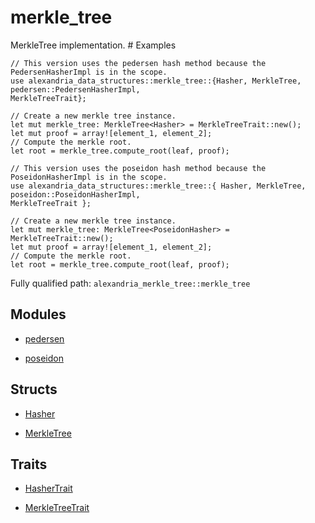 # merkle_tree

MerkleTree implementation.  # Examples
```cairo
// This version uses the pedersen hash method because the PedersenHasherImpl is in the scope.
use alexandria_data_structures::merkle_tree::{Hasher, MerkleTree, pedersen::PedersenHasherImpl,
MerkleTreeTrait};

// Create a new merkle tree instance.
let mut merkle_tree: MerkleTree<Hasher> = MerkleTreeTrait::new();
let mut proof = array![element_1, element_2];
// Compute the merkle root.
let root = merkle_tree.compute_root(leaf, proof);
```

```cairo
// This version uses the poseidon hash method because the PoseidonHasherImpl is in the scope.
use alexandria_data_structures::merkle_tree::{ Hasher, MerkleTree, poseidon::PoseidonHasherImpl,
MerkleTreeTrait };

// Create a new merkle tree instance.
let mut merkle_tree: MerkleTree<PoseidonHasher> = MerkleTreeTrait::new();
let mut proof = array![element_1, element_2];
// Compute the merkle root.
let root = merkle_tree.compute_root(leaf, proof);
```

Fully qualified path: `alexandria_merkle_tree::merkle_tree`

## Modules

- [pedersen](./alexandria_merkle_tree-merkle_tree-pedersen.md)

- [poseidon](./alexandria_merkle_tree-merkle_tree-poseidon.md)

## Structs

- [Hasher](./alexandria_merkle_tree-merkle_tree-Hasher.md)

- [MerkleTree](./alexandria_merkle_tree-merkle_tree-MerkleTree.md)

## Traits

- [HasherTrait](./alexandria_merkle_tree-merkle_tree-HasherTrait.md)

- [MerkleTreeTrait](./alexandria_merkle_tree-merkle_tree-MerkleTreeTrait.md)

